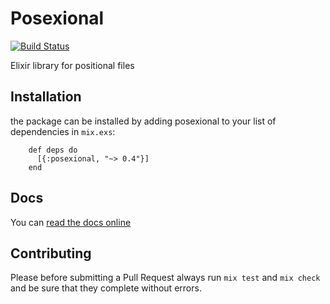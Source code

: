 # Posexional

[![Build Status](https://drone-1.prima.it/api/badges/primait/posexional/status.svg)](https://drone-1.prima.it/primait/posexional)

Elixir library for positional files

## Installation

the package can be installed by adding posexional to your list of dependencies in `mix.exs`:

        def deps do
          [{:posexional, "~> 0.4"}]
        end

## Docs

You can [read the docs online](https://hexdocs.pm/posexional/Posexional.html)

## Contributing

Please before submitting a Pull Request always run `mix test` and `mix check` and be sure that they complete without errors.
